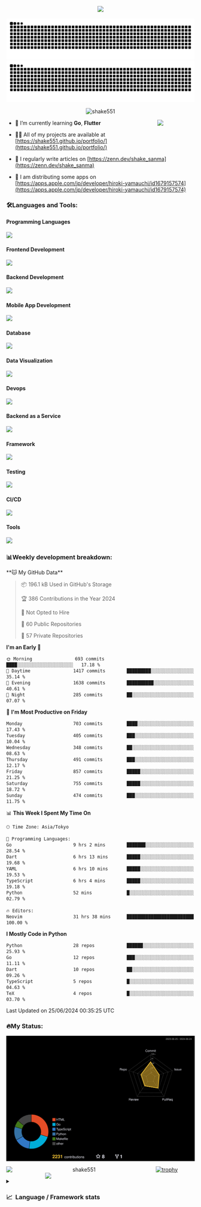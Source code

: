 <p align="center"><img src="https://capsule-render.vercel.app/api?type=waving&color=gradient&height=300&section=header&text=Hi%20I'm%20shake&fontSize=90&animation=fadeIn&fontAlignY=38&desc=Welcome%20To%20Shake's%20GitHub%20Profile%20&descAlignY=51&descAlign=62"></p>

<p align="center">
  <img src="https://raw.githubusercontent.com/shake551/shake551/output/github-contribution-grid-snake-dark.svg#gh-dark-mode-only" />
  <img src="https://raw.githubusercontent.com/shake551/shake551/output/github-contribution-grid-snake.svg#gh-light-mode-only" />
</p>


<p align="center">
  <img src="https://komarev.com/ghpvc/?username=shake551&label=Profile%20views&color=0e75b6&style=flat" alt="shake551" />
</p>

<img src="https://media.giphy.com/media/hvRJCLFzcasrR4ia7z/giphy.gif" width="100" align="right">

- 🌱 I’m currently learning **Go**, **Flutter**

- 👨‍💻 All of my projects are available at [https://shake551.github.io/portfolio/](https://shake551.github.io/portfolio/)

- 📝 I regularly write articles on [https://zenn.dev/shake_sanma](https://zenn.dev/shake_sanma)

- 🍏 I am distributing some apps on [https://apps.apple.com/jp/developer/hiroki-yamauchi/id1679157574](https://apps.apple.com/jp/developer/hiroki-yamauchi/id1679157574)


<h3 align="left">🛠️Languages and Tools:</h3>
<h4 align="left">Programming Languages</h4>
<img src="https://skillicons.dev/icons?i=go,java,lua,js,ts,c,cs,cpp,php,ruby,rust,py">

<h4 align="left">Frontend Development</h4>
<img src="https://skillicons.dev/icons?i=nextjs,react,vue,html,css,bootstrap,pug,tailwind">

<h4 align="left">Backend Development</h4>
<img src="https://skillicons.dev/icons?i=graphql,express,prisma,kafka,kotlin,nodejs,spring,nginx">

<h4 align="left">Mobile App Development</h4>
<img src="https://skillicons.dev/icons?i=dart,flutter">

<h4 align="left">Database</h4>
<img src="https://skillicons.dev/icons?i=mysql,postgres,redis,sqlite,dynamodb">

<h4 align="left">Data Visualization</h4>
<img src="https://skillicons.dev/icons?i=grafana">

<h4 align="left">Devops</h4>
<img src="https://skillicons.dev/icons?i=docker,kubernetes,gcp,aws,bash,azure,jenkins,vercel">

<h4 align="left">Backend as a Service</h4>
<img src="https://skillicons.dev/icons?i=firebase,heroku">

<h4 align="left">Framework</h4>
<img src="https://skillicons.dev/icons?i=django,laravel,fastapi,rails,remix,flask">

<h4 align="left">Testing</h4>
<img src="https://skillicons.dev/icons?i=jest,selenium,">

<h4 align="left">CI/CD</h4>
<img src="https://skillicons.dev/icons?i=githubactions,jenkins,">

<h4 align="left">Tools</h4>
<img src="https://skillicons.dev/icons?i=github,git,postman,linux,prometheus,md,matlab,blender,xd,ai,">

<br>

<h3 align="left">📊Weekly development breakdown:</h3>
<!--START_SECTION:waka-->
**🐱 My GitHub Data** 

> 📦 196.1 kB Used in GitHub's Storage 
 > 
> 🏆 386 Contributions in the Year 2024
 > 
> 🚫 Not Opted to Hire
 > 
> 📜 60 Public Repositories 
 > 
> 🔑 57 Private Repositories 
 > 
**I'm an Early 🐤** 

```text
🌞 Morning                693 commits         ████░░░░░░░░░░░░░░░░░░░░░   17.18 % 
🌆 Daytime                1417 commits        █████████░░░░░░░░░░░░░░░░   35.14 % 
🌃 Evening                1638 commits        ██████████░░░░░░░░░░░░░░░   40.61 % 
🌙 Night                  285 commits         ██░░░░░░░░░░░░░░░░░░░░░░░   07.07 % 
```
📅 **I'm Most Productive on Friday** 

```text
Monday                   703 commits         ████░░░░░░░░░░░░░░░░░░░░░   17.43 % 
Tuesday                  405 commits         ███░░░░░░░░░░░░░░░░░░░░░░   10.04 % 
Wednesday                348 commits         ██░░░░░░░░░░░░░░░░░░░░░░░   08.63 % 
Thursday                 491 commits         ███░░░░░░░░░░░░░░░░░░░░░░   12.17 % 
Friday                   857 commits         █████░░░░░░░░░░░░░░░░░░░░   21.25 % 
Saturday                 755 commits         █████░░░░░░░░░░░░░░░░░░░░   18.72 % 
Sunday                   474 commits         ███░░░░░░░░░░░░░░░░░░░░░░   11.75 % 
```


📊 **This Week I Spent My Time On** 

```text
🕑︎ Time Zone: Asia/Tokyo

💬 Programming Languages: 
Go                       9 hrs 2 mins        ███████░░░░░░░░░░░░░░░░░░   28.54 % 
Dart                     6 hrs 13 mins       █████░░░░░░░░░░░░░░░░░░░░   19.68 % 
YAML                     6 hrs 10 mins       █████░░░░░░░░░░░░░░░░░░░░   19.53 % 
TypeScript               6 hrs 4 mins        █████░░░░░░░░░░░░░░░░░░░░   19.18 % 
Python                   52 mins             █░░░░░░░░░░░░░░░░░░░░░░░░   02.79 % 

🔥 Editors: 
Neovim                   31 hrs 38 mins      █████████████████████████   100.00 % 
```

**I Mostly Code in Python** 

```text
Python                   28 repos            ██████░░░░░░░░░░░░░░░░░░░   25.93 % 
Go                       12 repos            ███░░░░░░░░░░░░░░░░░░░░░░   11.11 % 
Dart                     10 repos            ██░░░░░░░░░░░░░░░░░░░░░░░   09.26 % 
TypeScript               5 repos             █░░░░░░░░░░░░░░░░░░░░░░░░   04.63 % 
TeX                      4 repos             █░░░░░░░░░░░░░░░░░░░░░░░░   03.70 % 
```




 Last Updated on 25/06/2024 00:35:25 UTC
<!--END_SECTION:waka-->


<h3 align="left">🔥My Status:</h3>

<p align="center">
  <img src="./profile-3d-contrib/profile-night-rainbow.svg" align="center" width="550">
</p>
  
<p align="center">
<img src="https://github-readme-streak-stats.herokuapp.com/?user=shake551&theme=highcontrast" alt="shake551" align="left" width="400">
<img src="https://github-readme-stats.vercel.app/api?username=shake551&count_private=true&show_icons=true&theme=highcontrast" align="right" width="400">
</p>

[![trophy](https://github-profile-trophy.vercel.app/?username=shake551&theme=darkhub&column=8)](https://github.com/ryo-ma/github-profile-trophy)

<details>
  <summary><h3>📈&nbsp;&nbsp;Language&nbsp;/&nbsp;Framework stats</h3></summary>
  <br/>
  <a href='https://profile.codersrank.io/user/shake551/'>
    <img src='http://cr-skills-chart-widget.azurewebsites.net/api/api?username=shake551' width="800">
  </a>

</details>

